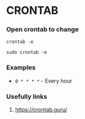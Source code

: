 # CRONTAB

### Open crontab to change 
```shell
crontab -e
```

```shell
sudo crontab -e
```

### Examples
* `0 * * * *` - Every hour

### Usefully links
1) https://crontab.guru/